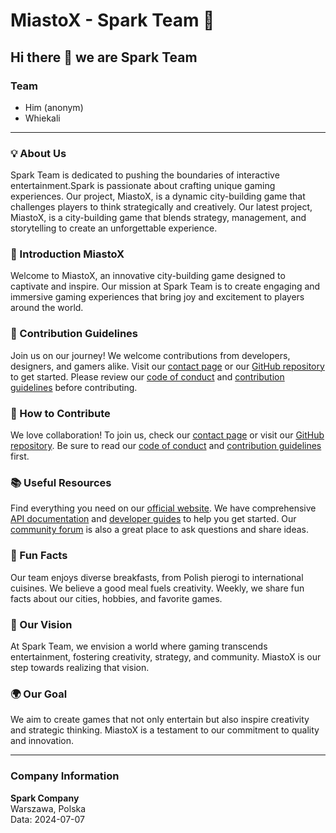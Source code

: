 # MiastoX - Spark Team 🚀

## Hi there 👋 we are Spark Team

### Team
- Him (anonym)
- Whiekali

---

### 💡 About Us
Spark Team is dedicated to pushing the boundaries of interactive entertainment.Spark is passionate about crafting unique gaming experiences. Our project, MiastoX, is a dynamic city-building game that challenges players to think strategically and creatively.
 Our latest project, MiastoX, is a city-building game that blends strategy, management, and storytelling to create an unforgettable experience.

### 🌟 Introduction MiastoX
Welcome to MiastoX, an innovative city-building game designed to captivate and inspire. Our mission at Spark Team is to create engaging and immersive gaming experiences that bring joy and excitement to players around the world.

### 🌈 Contribution Guidelines
Join us on our journey! We welcome contributions from developers, designers, and gamers alike. Visit our [contact page](#) or our [GitHub repository](#) to get started. Please review our [code of conduct](#) and [contribution guidelines](#) before contributing.

### 🤝 How to Contribute
We love collaboration! To join us, check our [contact page](#) or visit our [GitHub repository](#). Be sure to read our [code of conduct](#) and [contribution guidelines](#) first.

### 📚 Useful Resources
Find everything you need on our [official website](#). We have comprehensive [API documentation](#) and [developer guides](#) to help you get started. Our [community forum](#) is also a great place to ask questions and share ideas.

### 🍿 Fun Facts
Our team enjoys diverse breakfasts, from Polish pierogi to international cuisines. We believe a good meal fuels creativity. Weekly, we share fun facts about our cities, hobbies, and favorite games.

### 🌟 Our Vision
At Spark Team, we envision a world where gaming transcends entertainment, fostering creativity, strategy, and community. MiastoX is our step towards realizing that vision.

### 🌍 Our Goal
We aim to create games that not only entertain but also inspire creativity and strategic thinking. MiastoX is a testament to our commitment to quality and innovation.

---

### Company Information
**Spark Company**  
Warszawa, Polska  
Data: 2024-07-07
